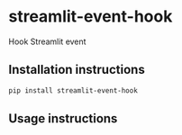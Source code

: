 # streamlit-event-hook

Hook Streamlit event

## Installation instructions

```sh
pip install streamlit-event-hook
```

## Usage instructions

```python

```
